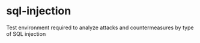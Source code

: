 # sql-injection
Test environment required to analyze attacks and countermeasures by type of SQL injection
